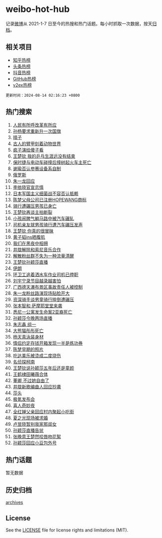 # weibo-hot-hub

记录[微博](https://www.weibo.com)从 2021-1-7 日至今的热搜和热门话题。每小时抓取一次数据，按天[归档](archives)。

## 相关项目

- [知乎热榜](https://github.com/lonnyzhang423/zhihu-hot-hub)
- [头条热榜](https://github.com/lonnyzhang423/toutiao-hot-hub)
- [抖音热榜](https://github.com/lonnyzhang423/douyin-hot-hub)
- [GitHub热榜](https://github.com/lonnyzhang423/github-hot-hub)
- [v2ex热榜](https://github.com/lonnyzhang423/v2ex-hot-hub)


`更新时间：2024-08-14 02:16:23 +0800`

## 热门搜索

1. [人民有所呼改革有所应](https://m.weibo.cn/search?containerid=100103type%3D1%26t%3D10%26q%3D%23%E4%BA%BA%E6%B0%91%E6%9C%89%E6%89%80%E5%91%BC%E6%94%B9%E9%9D%A9%E6%9C%89%E6%89%80%E5%BA%94%23&stream_entry_id=51&isnewpage=1&extparam=seat%3D1%26stream_entry_id%3D51%26c_type%3D51%26dgr%3D0%26cate%3D10103%26q%3D%2523%25E4%25BA%25BA%25E6%25B0%2591%25E6%259C%2589%25E6%2589%2580%25E5%2591%25BC%25E6%2594%25B9%25E9%259D%25A9%25E6%259C%2589%25E6%2589%2580%25E5%25BA%2594%2523%26pos%3D0%26filter_type%3Drealtimehot%26display_time%3D1723572982%26pre_seqid%3D1723572982725022813121)
1. [孙杨要求重新升一次国旗](https://m.weibo.cn/search?containerid=100103type%3D1%26t%3D10%26q%3D%E5%AD%99%E6%9D%A8%E8%A6%81%E6%B1%82%E9%87%8D%E6%96%B0%E5%8D%87%E4%B8%80%E6%AC%A1%E5%9B%BD%E6%97%97&stream_entry_id=31&isnewpage=1&extparam=seat%3D1%26stream_entry_id%3D31%26q%3D%25E5%25AD%2599%25E6%259D%25A8%25E8%25A6%2581%25E6%25B1%2582%25E9%2587%258D%25E6%2596%25B0%25E5%258D%2587%25E4%25B8%2580%25E6%25AC%25A1%25E5%259B%25BD%25E6%2597%2597%26dgr%3D0%26band_rank%3D1%26filter_type%3Drealtimehot%26c_type%3D31%26pos%3D0%26lcate%3D5001%26cate%3D5001%26realpos%3D1%26flag%3D2%26display_time%3D1723572982%26pre_seqid%3D1723572982725022813121)
1. [晴子](https://m.weibo.cn/search?containerid=100103type%3D1%26t%3D10%26q%3D%E6%99%B4%E5%AD%90&stream_entry_id=31&isnewpage=1&extparam=seat%3D1%26stream_entry_id%3D31%26q%3D%25E6%2599%25B4%25E5%25AD%2590%26dgr%3D0%26band_rank%3D2%26filter_type%3Drealtimehot%26c_type%3D31%26pos%3D1%26lcate%3D5001%26cate%3D5001%26realpos%3D2%26flag%3D2%26display_time%3D1723572982%26pre_seqid%3D1723572982725022813121)
1. [古人的臂甲刻着动物世界](https://m.weibo.cn/search?containerid=100103type%3D1%26t%3D10%26q%3D%23%E5%8F%A4%E4%BA%BA%E7%9A%84%E8%87%82%E7%94%B2%E5%88%BB%E7%9D%80%E5%8A%A8%E7%89%A9%E4%B8%96%E7%95%8C%23&stream_entry_id=31&isnewpage=1&extparam=seat%3D1%26stream_entry_id%3D31%26q%3D%2523%25E5%258F%25A4%25E4%25BA%25BA%25E7%259A%2584%25E8%2587%2582%25E7%2594%25B2%25E5%2588%25BB%25E7%259D%2580%25E5%258A%25A8%25E7%2589%25A9%25E4%25B8%2596%25E7%2595%258C%2523%26dgr%3D0%26band_rank%3D3%26filter_type%3Drealtimehot%26c_type%3D31%26pos%3D2%26lcate%3D5001%26cate%3D5001%26realpos%3D3%26flag%3D0%26display_time%3D1723572982%26pre_seqid%3D1723572982725022813121)
1. [疯子演给傻子看](https://m.weibo.cn/search?containerid=100103type%3D1%26t%3D10%26q%3D%E7%96%AF%E5%AD%90%E6%BC%94%E7%BB%99%E5%82%BB%E5%AD%90%E7%9C%8B&stream_entry_id=31&isnewpage=1&extparam=seat%3D1%26stream_entry_id%3D31%26q%3D%25E7%2596%25AF%25E5%25AD%2590%25E6%25BC%2594%25E7%25BB%2599%25E5%2582%25BB%25E5%25AD%2590%25E7%259C%258B%26dgr%3D0%26band_rank%3D4%26filter_type%3Drealtimehot%26c_type%3D31%26pos%3D3%26lcate%3D5001%26cate%3D5001%26realpos%3D4%26flag%3D2%26display_time%3D1723572982%26pre_seqid%3D1723572982725022813121)
1. [王楚钦 我的乒乓生涯远没有结束](https://m.weibo.cn/search?containerid=100103type%3D1%26t%3D10%26q%3D%E7%8E%8B%E6%A5%9A%E9%92%A6+%E6%88%91%E7%9A%84%E4%B9%92%E4%B9%93%E7%94%9F%E6%B6%AF%E8%BF%9C%E6%B2%A1%E6%9C%89%E7%BB%93%E6%9D%9F&stream_entry_id=31&isnewpage=1&extparam=seat%3D1%26stream_entry_id%3D31%26q%3D%25E7%258E%258B%25E6%25A5%259A%25E9%2592%25A6%2520%25E6%2588%2591%25E7%259A%2584%25E4%25B9%2592%25E4%25B9%2593%25E7%2594%259F%25E6%25B6%25AF%25E8%25BF%259C%25E6%25B2%25A1%25E6%259C%2589%25E7%25BB%2593%25E6%259D%259F%26dgr%3D0%26band_rank%3D5%26filter_type%3Drealtimehot%26c_type%3D31%26pos%3D4%26lcate%3D5001%26cate%3D5001%26realpos%3D5%26flag%3D0%26display_time%3D1723572982%26pre_seqid%3D1723572982725022813121)
1. [保时捷与电动车碰撞后撞树起火车主死亡](https://m.weibo.cn/search?containerid=100103type%3D1%26t%3D10%26q%3D%23%E4%BF%9D%E6%97%B6%E6%8D%B7%E4%B8%8E%E7%94%B5%E5%8A%A8%E8%BD%A6%E7%A2%B0%E6%92%9E%E5%90%8E%E6%92%9E%E6%A0%91%E8%B5%B7%E7%81%AB%E8%BD%A6%E4%B8%BB%E6%AD%BB%E4%BA%A1%23&stream_entry_id=31&isnewpage=1&extparam=seat%3D1%26stream_entry_id%3D31%26q%3D%2523%25E4%25BF%259D%25E6%2597%25B6%25E6%258D%25B7%25E4%25B8%258E%25E7%2594%25B5%25E5%258A%25A8%25E8%25BD%25A6%25E7%25A2%25B0%25E6%2592%259E%25E5%2590%258E%25E6%2592%259E%25E6%25A0%2591%25E8%25B5%25B7%25E7%2581%25AB%25E8%25BD%25A6%25E4%25B8%25BB%25E6%25AD%25BB%25E4%25BA%25A1%2523%26dgr%3D0%26band_rank%3D6%26filter_type%3Drealtimehot%26c_type%3D31%26pos%3D5%26lcate%3D5001%26cate%3D5001%26realpos%3D6%26flag%3D0%26display_time%3D1723572982%26pre_seqid%3D1723572982725022813121)
1. [谢瑜否认参赛设备系自制](https://m.weibo.cn/search?containerid=100103type%3D1%26t%3D10%26q%3D%23%E8%B0%A2%E7%91%9C%E5%90%A6%E8%AE%A4%E5%8F%82%E8%B5%9B%E8%AE%BE%E5%A4%87%E7%B3%BB%E8%87%AA%E5%88%B6%23&stream_entry_id=31&isnewpage=1&extparam=seat%3D1%26stream_entry_id%3D31%26q%3D%2523%25E8%25B0%25A2%25E7%2591%259C%25E5%2590%25A6%25E8%25AE%25A4%25E5%258F%2582%25E8%25B5%259B%25E8%25AE%25BE%25E5%25A4%2587%25E7%25B3%25BB%25E8%2587%25AA%25E5%2588%25B6%2523%26dgr%3D0%26adid%3D250248%26pos%3D6%26filter_type%3Drealtimehot%26is_ad_pos%3D1%26lcate%3D5001%26c_type%3D31%26band_rank%3D7%26cate%3D5001%26display_time%3D1723572982%26pre_seqid%3D1723572982725022813121)
1. [俄罗斯](https://m.weibo.cn/search?containerid=100103type%3D1%26t%3D10%26q%3D%E4%BF%84%E7%BD%97%E6%96%AF&stream_entry_id=31&isnewpage=1&extparam=seat%3D1%26stream_entry_id%3D31%26q%3D%25E4%25BF%2584%25E7%25BD%2597%25E6%2596%25AF%26dgr%3D0%26band_rank%3D7%26filter_type%3Drealtimehot%26c_type%3D31%26pos%3D7%26lcate%3D5001%26cate%3D5001%26realpos%3D7%26flag%3D2%26display_time%3D1723572982%26pre_seqid%3D1723572982725022813121)
1. [朱一龙回应](https://m.weibo.cn/search?containerid=100103type%3D1%26t%3D10%26q%3D%23%E6%9C%B1%E4%B8%80%E9%BE%99%E5%9B%9E%E5%BA%94%23&stream_entry_id=31&isnewpage=1&extparam=seat%3D1%26stream_entry_id%3D31%26q%3D%2523%25E6%259C%25B1%25E4%25B8%2580%25E9%25BE%2599%25E5%259B%259E%25E5%25BA%2594%2523%26dgr%3D0%26band_rank%3D8%26filter_type%3Drealtimehot%26c_type%3D31%26pos%3D8%26lcate%3D5001%26cate%3D5001%26realpos%3D8%26flag%3D0%26display_time%3D1723572982%26pre_seqid%3D1723572982725022813121)
1. [李依晓官宣恋情](https://m.weibo.cn/search?containerid=100103type%3D1%26t%3D10%26q%3D%23%E6%9D%8E%E4%BE%9D%E6%99%93%E5%AE%98%E5%AE%A3%E6%81%8B%E6%83%85%23&stream_entry_id=31&isnewpage=1&extparam=seat%3D1%26stream_entry_id%3D31%26q%3D%2523%25E6%259D%258E%25E4%25BE%259D%25E6%2599%2593%25E5%25AE%2598%25E5%25AE%25A3%25E6%2581%258B%25E6%2583%2585%2523%26dgr%3D0%26band_rank%3D9%26filter_type%3Drealtimehot%26c_type%3D31%26pos%3D9%26lcate%3D5001%26cate%3D5001%26realpos%3D9%26flag%3D2%26display_time%3D1723572982%26pre_seqid%3D1723572982725022813121)
1. [日本军国主义细菌战不容否认抵赖](https://m.weibo.cn/search?containerid=100103type%3D1%26t%3D10%26q%3D%23%E6%97%A5%E6%9C%AC%E5%86%9B%E5%9B%BD%E4%B8%BB%E4%B9%89%E7%BB%86%E8%8F%8C%E6%88%98%E4%B8%8D%E5%AE%B9%E5%90%A6%E8%AE%A4%E6%8A%B5%E8%B5%96%23&stream_entry_id=31&isnewpage=1&extparam=seat%3D1%26stream_entry_id%3D31%26q%3D%2523%25E6%2597%25A5%25E6%259C%25AC%25E5%2586%259B%25E5%259B%25BD%25E4%25B8%25BB%25E4%25B9%2589%25E7%25BB%2586%25E8%258F%258C%25E6%2588%2598%25E4%25B8%258D%25E5%25AE%25B9%25E5%2590%25A6%25E8%25AE%25A4%25E6%258A%25B5%25E8%25B5%2596%2523%26dgr%3D0%26band_rank%3D10%26filter_type%3Drealtimehot%26c_type%3D31%26pos%3D10%26lcate%3D5001%26cate%3D5001%26realpos%3D10%26flag%3D1%26display_time%3D1723572982%26pre_seqid%3D1723572982725022813121)
1. [陈梦父母公司已注册HOPEWANG商标](https://m.weibo.cn/search?containerid=100103type%3D1%26t%3D10%26q%3D%23%E9%99%88%E6%A2%A6%E7%88%B6%E6%AF%8D%E5%85%AC%E5%8F%B8%E5%B7%B2%E6%B3%A8%E5%86%8CHOPEWANG%E5%95%86%E6%A0%87%23&stream_entry_id=31&isnewpage=1&extparam=seat%3D1%26stream_entry_id%3D31%26q%3D%2523%25E9%2599%2588%25E6%25A2%25A6%25E7%2588%25B6%25E6%25AF%258D%25E5%2585%25AC%25E5%258F%25B8%25E5%25B7%25B2%25E6%25B3%25A8%25E5%2586%258CHOPEWANG%25E5%2595%2586%25E6%25A0%2587%2523%26dgr%3D0%26band_rank%3D11%26filter_type%3Drealtimehot%26c_type%3D31%26pos%3D11%26lcate%3D5001%26cate%3D5001%26realpos%3D11%26flag%3D2%26display_time%3D1723572982%26pre_seqid%3D1723572982725022813121)
1. [骑行遭碾压男孩已身亡](https://m.weibo.cn/search?containerid=100103type%3D1%26t%3D10%26q%3D%23%E9%AA%91%E8%A1%8C%E9%81%AD%E7%A2%BE%E5%8E%8B%E7%94%B7%E5%AD%A9%E5%B7%B2%E8%BA%AB%E4%BA%A1%23&stream_entry_id=31&isnewpage=1&extparam=seat%3D1%26stream_entry_id%3D31%26q%3D%2523%25E9%25AA%2591%25E8%25A1%258C%25E9%2581%25AD%25E7%25A2%25BE%25E5%258E%258B%25E7%2594%25B7%25E5%25AD%25A9%25E5%25B7%25B2%25E8%25BA%25AB%25E4%25BA%25A1%2523%26dgr%3D0%26band_rank%3D12%26filter_type%3Drealtimehot%26c_type%3D31%26pos%3D12%26lcate%3D5001%26cate%3D5001%26realpos%3D12%26flag%3D2%26display_time%3D1723572982%26pre_seqid%3D1723572982725022813121)
1. [王楚钦再谈主拍断裂](https://m.weibo.cn/search?containerid=100103type%3D1%26t%3D10%26q%3D%23%E7%8E%8B%E6%A5%9A%E9%92%A6%E5%86%8D%E8%B0%88%E4%B8%BB%E6%8B%8D%E6%96%AD%E8%A3%82%23&stream_entry_id=31&isnewpage=1&extparam=seat%3D1%26stream_entry_id%3D31%26q%3D%2523%25E7%258E%258B%25E6%25A5%259A%25E9%2592%25A6%25E5%2586%258D%25E8%25B0%2588%25E4%25B8%25BB%25E6%258B%258D%25E6%2596%25AD%25E8%25A3%2582%2523%26dgr%3D0%26band_rank%3D13%26filter_type%3Drealtimehot%26c_type%3D31%26pos%3D13%26lcate%3D5001%26cate%3D5001%26realpos%3D13%26flag%3D0%26display_time%3D1723572982%26pre_seqid%3D1723572982725022813121)
1. [小孩闹脾气躺马路中被汽车碾轧](https://m.weibo.cn/search?containerid=100103type%3D1%26t%3D10%26q%3D%23%E5%B0%8F%E5%AD%A9%E9%97%B9%E8%84%BE%E6%B0%94%E8%BA%BA%E9%A9%AC%E8%B7%AF%E4%B8%AD%E8%A2%AB%E6%B1%BD%E8%BD%A6%E7%A2%BE%E8%BD%A7%23&stream_entry_id=31&isnewpage=1&extparam=seat%3D1%26stream_entry_id%3D31%26q%3D%2523%25E5%25B0%258F%25E5%25AD%25A9%25E9%2597%25B9%25E8%2584%25BE%25E6%25B0%2594%25E8%25BA%25BA%25E9%25A9%25AC%25E8%25B7%25AF%25E4%25B8%25AD%25E8%25A2%25AB%25E6%25B1%25BD%25E8%25BD%25A6%25E7%25A2%25BE%25E8%25BD%25A7%2523%26dgr%3D0%26band_rank%3D14%26filter_type%3Drealtimehot%26c_type%3D31%26pos%3D14%26lcate%3D5001%26cate%3D5001%26realpos%3D14%26flag%3D2%26display_time%3D1723572982%26pre_seqid%3D1723572982725022813121)
1. [司机亲友就男孩骑行遭汽车碾压发声](https://m.weibo.cn/search?containerid=100103type%3D1%26t%3D10%26q%3D%23%E5%8F%B8%E6%9C%BA%E4%BA%B2%E5%8F%8B%E5%B0%B1%E7%94%B7%E5%AD%A9%E9%AA%91%E8%A1%8C%E9%81%AD%E6%B1%BD%E8%BD%A6%E7%A2%BE%E5%8E%8B%E5%8F%91%E5%A3%B0%23&stream_entry_id=31&isnewpage=1&extparam=seat%3D1%26stream_entry_id%3D31%26q%3D%2523%25E5%258F%25B8%25E6%259C%25BA%25E4%25BA%25B2%25E5%258F%258B%25E5%25B0%25B1%25E7%2594%25B7%25E5%25AD%25A9%25E9%25AA%2591%25E8%25A1%258C%25E9%2581%25AD%25E6%25B1%25BD%25E8%25BD%25A6%25E7%25A2%25BE%25E5%258E%258B%25E5%258F%2591%25E5%25A3%25B0%2523%26dgr%3D0%26band_rank%3D15%26filter_type%3Drealtimehot%26c_type%3D31%26pos%3D15%26lcate%3D5001%26cate%3D5001%26realpos%3D15%26flag%3D0%26display_time%3D1723572982%26pre_seqid%3D1723572982725022813121)
1. [王楚钦 你真的很冒昧](https://m.weibo.cn/search?containerid=100103type%3D1%26t%3D10%26q%3D%E7%8E%8B%E6%A5%9A%E9%92%A6+%E4%BD%A0%E7%9C%9F%E7%9A%84%E5%BE%88%E5%86%92%E6%98%A7&stream_entry_id=31&isnewpage=1&extparam=seat%3D1%26stream_entry_id%3D31%26q%3D%25E7%258E%258B%25E6%25A5%259A%25E9%2592%25A6%2520%25E4%25BD%25A0%25E7%259C%259F%25E7%259A%2584%25E5%25BE%2588%25E5%2586%2592%25E6%2598%25A7%26dgr%3D0%26band_rank%3D16%26filter_type%3Drealtimehot%26c_type%3D31%26pos%3D16%26lcate%3D5001%26cate%3D5001%26realpos%3D16%26flag%3D2%26display_time%3D1723572982%26pre_seqid%3D1723572982725022813121)
1. [黄子韬ins晒腹肌](https://m.weibo.cn/search?containerid=100103type%3D1%26t%3D10%26q%3D%23%E9%BB%84%E5%AD%90%E9%9F%ACins%E6%99%92%E8%85%B9%E8%82%8C%23&stream_entry_id=31&isnewpage=1&extparam=seat%3D1%26stream_entry_id%3D31%26q%3D%2523%25E9%25BB%2584%25E5%25AD%2590%25E9%259F%25ACins%25E6%2599%2592%25E8%2585%25B9%25E8%2582%258C%2523%26dgr%3D0%26band_rank%3D17%26filter_type%3Drealtimehot%26c_type%3D31%26pos%3D17%26lcate%3D5001%26cate%3D5001%26realpos%3D17%26flag%3D0%26display_time%3D1723572982%26pre_seqid%3D1723572982725022813121)
1. [我们在黑夜中相拥](https://m.weibo.cn/search?containerid=100103type%3D1%26t%3D10%26q%3D%23%E6%88%91%E4%BB%AC%E5%9C%A8%E9%BB%91%E5%A4%9C%E4%B8%AD%E7%9B%B8%E6%8B%A5%23&stream_entry_id=31&isnewpage=1&extparam=seat%3D1%26stream_entry_id%3D31%26q%3D%2523%25E6%2588%2591%25E4%25BB%25AC%25E5%259C%25A8%25E9%25BB%2591%25E5%25A4%259C%25E4%25B8%25AD%25E7%259B%25B8%25E6%258B%25A5%2523%26dgr%3D0%26band_rank%3D18%26filter_type%3Drealtimehot%26c_type%3D31%26pos%3D18%26lcate%3D5001%26cate%3D5001%26realpos%3D18%26flag%3D1%26display_time%3D1723572982%26pre_seqid%3D1723572982725022813121)
1. [井胧解除和索尼音乐合作](https://m.weibo.cn/search?containerid=100103type%3D1%26t%3D10%26q%3D%23%E4%BA%95%E8%83%A7%E8%A7%A3%E9%99%A4%E5%92%8C%E7%B4%A2%E5%B0%BC%E9%9F%B3%E4%B9%90%E5%90%88%E4%BD%9C%23&stream_entry_id=31&isnewpage=1&extparam=seat%3D1%26stream_entry_id%3D31%26q%3D%2523%25E4%25BA%2595%25E8%2583%25A7%25E8%25A7%25A3%25E9%2599%25A4%25E5%2592%258C%25E7%25B4%25A2%25E5%25B0%25BC%25E9%259F%25B3%25E4%25B9%2590%25E5%2590%2588%25E4%25BD%259C%2523%26dgr%3D0%26band_rank%3D19%26filter_type%3Drealtimehot%26c_type%3D31%26pos%3D19%26lcate%3D5001%26cate%3D5001%26realpos%3D19%26flag%3D1%26display_time%3D1723572982%26pre_seqid%3D1723572982725022813121)
1. [解散粉丝群不失为一种流量清醒](https://m.weibo.cn/search?containerid=100103type%3D1%26t%3D10%26q%3D%23%E8%A7%A3%E6%95%A3%E7%B2%89%E4%B8%9D%E7%BE%A4%E4%B8%8D%E5%A4%B1%E4%B8%BA%E4%B8%80%E7%A7%8D%E6%B5%81%E9%87%8F%E6%B8%85%E9%86%92%23&stream_entry_id=31&isnewpage=1&extparam=seat%3D1%26stream_entry_id%3D31%26q%3D%2523%25E8%25A7%25A3%25E6%2595%25A3%25E7%25B2%2589%25E4%25B8%259D%25E7%25BE%25A4%25E4%25B8%258D%25E5%25A4%25B1%25E4%25B8%25BA%25E4%25B8%2580%25E7%25A7%258D%25E6%25B5%2581%25E9%2587%258F%25E6%25B8%2585%25E9%2586%2592%2523%26dgr%3D0%26band_rank%3D20%26filter_type%3Drealtimehot%26c_type%3D31%26pos%3D20%26lcate%3D5001%26cate%3D5001%26realpos%3D20%26flag%3D1%26display_time%3D1723572982%26pre_seqid%3D1723572982725022813121)
1. [王楚钦孙颖莎直播](https://m.weibo.cn/search?containerid=100103type%3D1%26t%3D10%26q%3D%23%E7%8E%8B%E6%A5%9A%E9%92%A6%E5%AD%99%E9%A2%96%E8%8E%8E%E7%9B%B4%E6%92%AD%23&stream_entry_id=31&isnewpage=1&extparam=seat%3D1%26stream_entry_id%3D31%26q%3D%2523%25E7%258E%258B%25E6%25A5%259A%25E9%2592%25A6%25E5%25AD%2599%25E9%25A2%2596%25E8%258E%258E%25E7%259B%25B4%25E6%2592%25AD%2523%26dgr%3D0%26band_rank%3D21%26filter_type%3Drealtimehot%26c_type%3D31%26pos%3D21%26lcate%3D5001%26cate%3D5001%26realpos%3D21%26flag%3D0%26display_time%3D1723572982%26pre_seqid%3D1723572982725022813121)
1. [伊朗](https://m.weibo.cn/search?containerid=100103type%3D1%26t%3D10%26q%3D%E4%BC%8A%E6%9C%97&stream_entry_id=31&isnewpage=1&extparam=seat%3D1%26stream_entry_id%3D31%26q%3D%25E4%25BC%258A%25E6%259C%2597%26dgr%3D0%26band_rank%3D22%26filter_type%3Drealtimehot%26c_type%3D31%26pos%3D22%26lcate%3D5001%26cate%3D5001%26realpos%3D22%26flag%3D0%26display_time%3D1723572982%26pre_seqid%3D1723572982725022813121)
1. [环卫工追着洒水车作业司机已停职](https://m.weibo.cn/search?containerid=100103type%3D1%26t%3D10%26q%3D%23%E7%8E%AF%E5%8D%AB%E5%B7%A5%E8%BF%BD%E7%9D%80%E6%B4%92%E6%B0%B4%E8%BD%A6%E4%BD%9C%E4%B8%9A%E5%8F%B8%E6%9C%BA%E5%B7%B2%E5%81%9C%E8%81%8C%23&stream_entry_id=31&isnewpage=1&extparam=seat%3D1%26stream_entry_id%3D31%26q%3D%2523%25E7%258E%25AF%25E5%258D%25AB%25E5%25B7%25A5%25E8%25BF%25BD%25E7%259D%2580%25E6%25B4%2592%25E6%25B0%25B4%25E8%25BD%25A6%25E4%25BD%259C%25E4%25B8%259A%25E5%258F%25B8%25E6%259C%25BA%25E5%25B7%25B2%25E5%2581%259C%25E8%2581%258C%2523%26dgr%3D0%26band_rank%3D23%26filter_type%3Drealtimehot%26c_type%3D31%26pos%3D23%26lcate%3D5001%26cate%3D5001%26realpos%3D23%26flag%3D0%26display_time%3D1723572982%26pre_seqid%3D1723572982725022813121)
1. [刘宇宁录节目越录越害怕](https://m.weibo.cn/search?containerid=100103type%3D1%26t%3D10%26q%3D%E5%88%98%E5%AE%87%E5%AE%81%E5%BD%95%E8%8A%82%E7%9B%AE%E8%B6%8A%E5%BD%95%E8%B6%8A%E5%AE%B3%E6%80%95&stream_entry_id=31&isnewpage=1&extparam=seat%3D1%26stream_entry_id%3D31%26q%3D%25E5%2588%2598%25E5%25AE%2587%25E5%25AE%2581%25E5%25BD%2595%25E8%258A%2582%25E7%259B%25AE%25E8%25B6%258A%25E5%25BD%2595%25E8%25B6%258A%25E5%25AE%25B3%25E6%2580%2595%26dgr%3D0%26band_rank%3D24%26filter_type%3Drealtimehot%26c_type%3D31%26pos%3D24%26lcate%3D5001%26cate%3D5001%26realpos%3D24%26flag%3D1%26display_time%3D1723572982%26pre_seqid%3D1723572982725022813121)
1. [广西德天瀑布景区事故责任人被控制](https://m.weibo.cn/search?containerid=100103type%3D1%26t%3D10%26q%3D%23%E5%B9%BF%E8%A5%BF%E5%BE%B7%E5%A4%A9%E7%80%91%E5%B8%83%E6%99%AF%E5%8C%BA%E4%BA%8B%E6%95%85%E8%B4%A3%E4%BB%BB%E4%BA%BA%E8%A2%AB%E6%8E%A7%E5%88%B6%23&stream_entry_id=31&isnewpage=1&extparam=seat%3D1%26stream_entry_id%3D31%26q%3D%2523%25E5%25B9%25BF%25E8%25A5%25BF%25E5%25BE%25B7%25E5%25A4%25A9%25E7%2580%2591%25E5%25B8%2583%25E6%2599%25AF%25E5%258C%25BA%25E4%25BA%258B%25E6%2595%2585%25E8%25B4%25A3%25E4%25BB%25BB%25E4%25BA%25BA%25E8%25A2%25AB%25E6%258E%25A7%25E5%2588%25B6%2523%26dgr%3D0%26band_rank%3D25%26filter_type%3Drealtimehot%26c_type%3D31%26pos%3D25%26lcate%3D5001%26cate%3D5001%26realpos%3D25%26flag%3D0%26display_time%3D1723572982%26pre_seqid%3D1723572982725022813121)
1. [朱一龙粉丝路演现场贴脸开大](https://m.weibo.cn/search?containerid=100103type%3D1%26t%3D10%26q%3D%23%E6%9C%B1%E4%B8%80%E9%BE%99%E7%B2%89%E4%B8%9D%E8%B7%AF%E6%BC%94%E7%8E%B0%E5%9C%BA%E8%B4%B4%E8%84%B8%E5%BC%80%E5%A4%A7%23&stream_entry_id=31&isnewpage=1&extparam=seat%3D1%26stream_entry_id%3D31%26q%3D%2523%25E6%259C%25B1%25E4%25B8%2580%25E9%25BE%2599%25E7%25B2%2589%25E4%25B8%259D%25E8%25B7%25AF%25E6%25BC%2594%25E7%258E%25B0%25E5%259C%25BA%25E8%25B4%25B4%25E8%2584%25B8%25E5%25BC%2580%25E5%25A4%25A7%2523%26dgr%3D0%26band_rank%3D26%26filter_type%3Drealtimehot%26c_type%3D31%26pos%3D26%26lcate%3D5001%26cate%3D5001%26realpos%3D26%26flag%3D0%26display_time%3D1723572982%26pre_seqid%3D1723572982725022813121)
1. [资深骑手谈男童骑行摔倒遭碾压](https://m.weibo.cn/search?containerid=100103type%3D1%26t%3D10%26q%3D%23%E8%B5%84%E6%B7%B1%E9%AA%91%E6%89%8B%E8%B0%88%E7%94%B7%E7%AB%A5%E9%AA%91%E8%A1%8C%E6%91%94%E5%80%92%E9%81%AD%E7%A2%BE%E5%8E%8B%23&stream_entry_id=31&isnewpage=1&extparam=seat%3D1%26stream_entry_id%3D31%26q%3D%2523%25E8%25B5%2584%25E6%25B7%25B1%25E9%25AA%2591%25E6%2589%258B%25E8%25B0%2588%25E7%2594%25B7%25E7%25AB%25A5%25E9%25AA%2591%25E8%25A1%258C%25E6%2591%2594%25E5%2580%2592%25E9%2581%25AD%25E7%25A2%25BE%25E5%258E%258B%2523%26dgr%3D0%26band_rank%3D27%26filter_type%3Drealtimehot%26c_type%3D31%26pos%3D27%26lcate%3D5001%26cate%3D5001%26realpos%3D27%26flag%3D0%26display_time%3D1723572982%26pre_seqid%3D1723572982725022813121)
1. [张本智和 萨摩耶堂堂来袭](https://m.weibo.cn/search?containerid=100103type%3D1%26t%3D10%26q%3D%E5%BC%A0%E6%9C%AC%E6%99%BA%E5%92%8C+%E8%90%A8%E6%91%A9%E8%80%B6%E5%A0%82%E5%A0%82%E6%9D%A5%E8%A2%AD&stream_entry_id=31&isnewpage=1&extparam=seat%3D1%26stream_entry_id%3D31%26q%3D%25E5%25BC%25A0%25E6%259C%25AC%25E6%2599%25BA%25E5%2592%258C%2520%25E8%2590%25A8%25E6%2591%25A9%25E8%2580%25B6%25E5%25A0%2582%25E5%25A0%2582%25E6%259D%25A5%25E8%25A2%25AD%26dgr%3D0%26band_rank%3D28%26filter_type%3Drealtimehot%26c_type%3D31%26pos%3D28%26lcate%3D5001%26cate%3D5001%26realpos%3D28%26flag%3D0%26display_time%3D1723572982%26pre_seqid%3D1723572982725022813121)
1. [悉尼一公寓发生命案2亚裔死亡](https://m.weibo.cn/search?containerid=100103type%3D1%26t%3D10%26q%3D%23%E6%82%89%E5%B0%BC%E4%B8%80%E5%85%AC%E5%AF%93%E5%8F%91%E7%94%9F%E5%91%BD%E6%A1%882%E4%BA%9A%E8%A3%94%E6%AD%BB%E4%BA%A1%23&stream_entry_id=31&isnewpage=1&extparam=seat%3D1%26stream_entry_id%3D31%26q%3D%2523%25E6%2582%2589%25E5%25B0%25BC%25E4%25B8%2580%25E5%2585%25AC%25E5%25AF%2593%25E5%258F%2591%25E7%2594%259F%25E5%2591%25BD%25E6%25A1%25882%25E4%25BA%259A%25E8%25A3%2594%25E6%25AD%25BB%25E4%25BA%25A1%2523%26dgr%3D0%26band_rank%3D29%26filter_type%3Drealtimehot%26c_type%3D31%26pos%3D29%26lcate%3D5001%26cate%3D5001%26realpos%3D29%26flag%3D0%26display_time%3D1723572982%26pre_seqid%3D1723572982725022813121)
1. [孙颖莎今晚两场直播](https://m.weibo.cn/search?containerid=100103type%3D1%26t%3D10%26q%3D%E5%AD%99%E9%A2%96%E8%8E%8E%E4%BB%8A%E6%99%9A%E4%B8%A4%E5%9C%BA%E7%9B%B4%E6%92%AD&stream_entry_id=31&isnewpage=1&extparam=seat%3D1%26stream_entry_id%3D31%26q%3D%25E5%25AD%2599%25E9%25A2%2596%25E8%258E%258E%25E4%25BB%258A%25E6%2599%259A%25E4%25B8%25A4%25E5%259C%25BA%25E7%259B%25B4%25E6%2592%25AD%26dgr%3D0%26band_rank%3D30%26filter_type%3Drealtimehot%26c_type%3D31%26pos%3D30%26lcate%3D5001%26cate%3D5001%26realpos%3D30%26flag%3D0%26display_time%3D1723572982%26pre_seqid%3D1723572982725022813121)
1. [朱志鑫 组一](https://m.weibo.cn/search?containerid=100103type%3D1%26t%3D10%26q%3D%E6%9C%B1%E5%BF%97%E9%91%AB+%E7%BB%84%E4%B8%80&stream_entry_id=31&isnewpage=1&extparam=seat%3D1%26stream_entry_id%3D31%26q%3D%25E6%259C%25B1%25E5%25BF%2597%25E9%2591%25AB%2520%25E7%25BB%2584%25E4%25B8%2580%26dgr%3D0%26band_rank%3D31%26filter_type%3Drealtimehot%26c_type%3D31%26pos%3D31%26lcate%3D5001%26cate%3D5001%26realpos%3D31%26flag%3D0%26display_time%3D1723572982%26pre_seqid%3D1723572982725022813121)
1. [大熊猫彤彤死亡](https://m.weibo.cn/search?containerid=100103type%3D1%26t%3D10%26q%3D%23%E5%A4%A7%E7%86%8A%E7%8C%AB%E5%BD%A4%E5%BD%A4%E6%AD%BB%E4%BA%A1%23&stream_entry_id=31&isnewpage=1&extparam=seat%3D1%26stream_entry_id%3D31%26q%3D%2523%25E5%25A4%25A7%25E7%2586%258A%25E7%258C%25AB%25E5%25BD%25A4%25E5%25BD%25A4%25E6%25AD%25BB%25E4%25BA%25A1%2523%26dgr%3D0%26band_rank%3D32%26filter_type%3Drealtimehot%26c_type%3D31%26pos%3D32%26lcate%3D5001%26cate%3D5001%26realpos%3D32%26flag%3D0%26display_time%3D1723572982%26pre_seqid%3D1723572982725022813121)
1. [杨天真泳装身材](https://m.weibo.cn/search?containerid=100103type%3D1%26t%3D10%26q%3D%23%E6%9D%A8%E5%A4%A9%E7%9C%9F%E6%B3%B3%E8%A3%85%E8%BA%AB%E6%9D%90%23&stream_entry_id=31&isnewpage=1&extparam=seat%3D1%26stream_entry_id%3D31%26q%3D%2523%25E6%259D%25A8%25E5%25A4%25A9%25E7%259C%259F%25E6%25B3%25B3%25E8%25A3%2585%25E8%25BA%25AB%25E6%259D%2590%2523%26dgr%3D0%26band_rank%3D33%26filter_type%3Drealtimehot%26c_type%3D31%26pos%3D33%26lcate%3D5001%26cate%3D5001%26realpos%3D33%26flag%3D0%26display_time%3D1723572982%26pre_seqid%3D1723572982725022813121)
1. [情侣约定存钱开箱发现一半是练功券](https://m.weibo.cn/search?containerid=100103type%3D1%26t%3D10%26q%3D%23%E6%83%85%E4%BE%A3%E7%BA%A6%E5%AE%9A%E5%AD%98%E9%92%B1%E5%BC%80%E7%AE%B1%E5%8F%91%E7%8E%B0%E4%B8%80%E5%8D%8A%E6%98%AF%E7%BB%83%E5%8A%9F%E5%88%B8%23&stream_entry_id=31&isnewpage=1&extparam=seat%3D1%26stream_entry_id%3D31%26q%3D%2523%25E6%2583%2585%25E4%25BE%25A3%25E7%25BA%25A6%25E5%25AE%259A%25E5%25AD%2598%25E9%2592%25B1%25E5%25BC%2580%25E7%25AE%25B1%25E5%258F%2591%25E7%258E%25B0%25E4%25B8%2580%25E5%258D%258A%25E6%2598%25AF%25E7%25BB%2583%25E5%258A%259F%25E5%2588%25B8%2523%26dgr%3D0%26band_rank%3D34%26filter_type%3Drealtimehot%26c_type%3D31%26pos%3D34%26lcate%3D5001%26cate%3D5001%26realpos%3D34%26flag%3D0%26display_time%3D1723572982%26pre_seqid%3D1723572982725022813121)
1. [陈梦早期的照片](https://m.weibo.cn/search?containerid=100103type%3D1%26t%3D10%26q%3D%E9%99%88%E6%A2%A6%E6%97%A9%E6%9C%9F%E7%9A%84%E7%85%A7%E7%89%87&stream_entry_id=31&isnewpage=1&extparam=seat%3D1%26stream_entry_id%3D31%26q%3D%25E9%2599%2588%25E6%25A2%25A6%25E6%2597%25A9%25E6%259C%259F%25E7%259A%2584%25E7%2585%25A7%25E7%2589%2587%26dgr%3D0%26band_rank%3D35%26filter_type%3Drealtimehot%26c_type%3D31%26pos%3D35%26lcate%3D5001%26cate%3D5001%26realpos%3D35%26flag%3D0%26display_time%3D1723572982%26pre_seqid%3D1723572982725022813121)
1. [吃达美乐被烫成二度烧伤](https://m.weibo.cn/search?containerid=100103type%3D1%26t%3D10%26q%3D%23%E5%90%83%E8%BE%BE%E7%BE%8E%E4%B9%90%E8%A2%AB%E7%83%AB%E6%88%90%E4%BA%8C%E5%BA%A6%E7%83%A7%E4%BC%A4%23&stream_entry_id=31&isnewpage=1&extparam=seat%3D1%26stream_entry_id%3D31%26q%3D%2523%25E5%2590%2583%25E8%25BE%25BE%25E7%25BE%258E%25E4%25B9%2590%25E8%25A2%25AB%25E7%2583%25AB%25E6%2588%2590%25E4%25BA%258C%25E5%25BA%25A6%25E7%2583%25A7%25E4%25BC%25A4%2523%26dgr%3D0%26band_rank%3D36%26filter_type%3Drealtimehot%26c_type%3D31%26pos%3D36%26lcate%3D5001%26cate%3D5001%26realpos%3D36%26flag%3D0%26display_time%3D1723572982%26pre_seqid%3D1723572982725022813121)
1. [名侦探柯南](https://m.weibo.cn/search?containerid=100103type%3D1%26t%3D10%26q%3D%E5%90%8D%E4%BE%A6%E6%8E%A2%E6%9F%AF%E5%8D%97&stream_entry_id=31&isnewpage=1&extparam=seat%3D1%26stream_entry_id%3D31%26q%3D%25E5%2590%258D%25E4%25BE%25A6%25E6%258E%25A2%25E6%259F%25AF%25E5%258D%2597%26dgr%3D0%26band_rank%3D37%26filter_type%3Drealtimehot%26c_type%3D31%26pos%3D37%26lcate%3D5001%26cate%3D5001%26realpos%3D37%26flag%3D1%26display_time%3D1723572982%26pre_seqid%3D1723572982725022813121)
1. [王楚钦说孙颖莎五年后还是童颜](https://m.weibo.cn/search?containerid=100103type%3D1%26t%3D10%26q%3D%E7%8E%8B%E6%A5%9A%E9%92%A6%E8%AF%B4%E5%AD%99%E9%A2%96%E8%8E%8E%E4%BA%94%E5%B9%B4%E5%90%8E%E8%BF%98%E6%98%AF%E7%AB%A5%E9%A2%9C&stream_entry_id=31&isnewpage=1&extparam=seat%3D1%26stream_entry_id%3D31%26q%3D%25E7%258E%258B%25E6%25A5%259A%25E9%2592%25A6%25E8%25AF%25B4%25E5%25AD%2599%25E9%25A2%2596%25E8%258E%258E%25E4%25BA%2594%25E5%25B9%25B4%25E5%2590%258E%25E8%25BF%2598%25E6%2598%25AF%25E7%25AB%25A5%25E9%25A2%259C%26dgr%3D0%26band_rank%3D38%26filter_type%3Drealtimehot%26c_type%3D31%26pos%3D38%26lcate%3D5001%26cate%3D5001%26realpos%3D38%26flag%3D0%26display_time%3D1723572982%26pre_seqid%3D1723572982725022813121)
1. [王鹤棣田曦薇合体](https://m.weibo.cn/search?containerid=100103type%3D1%26t%3D10%26q%3D%23%E7%8E%8B%E9%B9%A4%E6%A3%A3%E7%94%B0%E6%9B%A6%E8%96%87%E5%90%88%E4%BD%93%23&stream_entry_id=31&isnewpage=1&extparam=seat%3D1%26stream_entry_id%3D31%26q%3D%2523%25E7%258E%258B%25E9%25B9%25A4%25E6%25A3%25A3%25E7%2594%25B0%25E6%259B%25A6%25E8%2596%2587%25E5%2590%2588%25E4%25BD%2593%2523%26dgr%3D0%26band_rank%3D39%26filter_type%3Drealtimehot%26c_type%3D31%26pos%3D39%26lcate%3D5001%26cate%3D5001%26realpos%3D39%26flag%3D1%26display_time%3D1723572982%26pre_seqid%3D1723572982725022813121)
1. [董卿 不过她自由了](https://m.weibo.cn/search?containerid=100103type%3D1%26t%3D10%26q%3D%E8%91%A3%E5%8D%BF+%E4%B8%8D%E8%BF%87%E5%A5%B9%E8%87%AA%E7%94%B1%E4%BA%86&stream_entry_id=31&isnewpage=1&extparam=seat%3D1%26stream_entry_id%3D31%26q%3D%25E8%2591%25A3%25E5%258D%25BF%2520%25E4%25B8%258D%25E8%25BF%2587%25E5%25A5%25B9%25E8%2587%25AA%25E7%2594%25B1%25E4%25BA%2586%26dgr%3D0%26band_rank%3D40%26filter_type%3Drealtimehot%26c_type%3D31%26pos%3D40%26lcate%3D5001%26cate%3D5001%26realpos%3D40%26flag%3D0%26display_time%3D1723572982%26pre_seqid%3D1723572982725022813121)
1. [井胧新歌编曲人回应抄袭](https://m.weibo.cn/search?containerid=100103type%3D1%26t%3D10%26q%3D%23%E4%BA%95%E8%83%A7%E6%96%B0%E6%AD%8C%E7%BC%96%E6%9B%B2%E4%BA%BA%E5%9B%9E%E5%BA%94%E6%8A%84%E8%A2%AD%23&stream_entry_id=31&isnewpage=1&extparam=seat%3D1%26stream_entry_id%3D31%26q%3D%2523%25E4%25BA%2595%25E8%2583%25A7%25E6%2596%25B0%25E6%25AD%258C%25E7%25BC%2596%25E6%259B%25B2%25E4%25BA%25BA%25E5%259B%259E%25E5%25BA%2594%25E6%258A%2584%25E8%25A2%25AD%2523%26dgr%3D0%26band_rank%3D41%26filter_type%3Drealtimehot%26c_type%3D31%26pos%3D41%26lcate%3D5001%26cate%3D5001%26realpos%3D41%26flag%3D0%26display_time%3D1723572982%26pre_seqid%3D1723572982725022813121)
1. [莎头](https://m.weibo.cn/search?containerid=100103type%3D1%26t%3D10%26q%3D%E8%8E%8E%E5%A4%B4&stream_entry_id=31&isnewpage=1&extparam=seat%3D1%26stream_entry_id%3D31%26q%3D%25E8%258E%258E%25E5%25A4%25B4%26dgr%3D0%26band_rank%3D42%26filter_type%3Drealtimehot%26c_type%3D31%26pos%3D42%26lcate%3D5001%26cate%3D5001%26realpos%3D42%26flag%3D0%26display_time%3D1723572982%26pre_seqid%3D1723572982725022813121)
1. [极氪发布会](https://m.weibo.cn/search?containerid=100103type%3D1%26t%3D10%26q%3D%E6%9E%81%E6%B0%AA%E5%8F%91%E5%B8%83%E4%BC%9A&stream_entry_id=31&isnewpage=1&extparam=seat%3D1%26stream_entry_id%3D31%26q%3D%25E6%259E%2581%25E6%25B0%25AA%25E5%258F%2591%25E5%25B8%2583%25E4%25BC%259A%26dgr%3D0%26band_rank%3D43%26filter_type%3Drealtimehot%26c_type%3D31%26pos%3D43%26lcate%3D5001%26cate%3D5001%26realpos%3D43%26flag%3D0%26display_time%3D1723572982%26pre_seqid%3D1723572982725022813121)
1. [喜人奇妙夜](https://m.weibo.cn/search?containerid=100103type%3D1%26t%3D10%26q%3D%E5%96%9C%E4%BA%BA%E5%A5%87%E5%A6%99%E5%A4%9C&stream_entry_id=31&isnewpage=1&extparam=seat%3D1%26stream_entry_id%3D31%26q%3D%25E5%2596%259C%25E4%25BA%25BA%25E5%25A5%2587%25E5%25A6%2599%25E5%25A4%259C%26dgr%3D0%26band_rank%3D44%26filter_type%3Drealtimehot%26c_type%3D31%26pos%3D44%26lcate%3D5001%26cate%3D5001%26realpos%3D44%26flag%3D0%26display_time%3D1723572982%26pre_seqid%3D1723572982725022813121)
1. [全红婵父亲回应村内聚起小吃街](https://m.weibo.cn/search?containerid=100103type%3D1%26t%3D10%26q%3D%23%E5%85%A8%E7%BA%A2%E5%A9%B5%E7%88%B6%E4%BA%B2%E5%9B%9E%E5%BA%94%E6%9D%91%E5%86%85%E8%81%9A%E8%B5%B7%E5%B0%8F%E5%90%83%E8%A1%97%23&stream_entry_id=31&isnewpage=1&extparam=seat%3D1%26stream_entry_id%3D31%26q%3D%2523%25E5%2585%25A8%25E7%25BA%25A2%25E5%25A9%25B5%25E7%2588%25B6%25E4%25BA%25B2%25E5%259B%259E%25E5%25BA%2594%25E6%259D%2591%25E5%2586%2585%25E8%2581%259A%25E8%25B5%25B7%25E5%25B0%258F%25E5%2590%2583%25E8%25A1%2597%2523%26dgr%3D0%26band_rank%3D45%26filter_type%3Drealtimehot%26c_type%3D31%26pos%3D45%26lcate%3D5001%26cate%3D5001%26realpos%3D45%26flag%3D0%26display_time%3D1723572982%26pre_seqid%3D1723572982725022813121)
1. [夏之光现场被求婚](https://m.weibo.cn/search?containerid=100103type%3D1%26t%3D10%26q%3D%23%E5%A4%8F%E4%B9%8B%E5%85%89%E7%8E%B0%E5%9C%BA%E8%A2%AB%E6%B1%82%E5%A9%9A%23&stream_entry_id=31&isnewpage=1&extparam=seat%3D1%26stream_entry_id%3D31%26q%3D%2523%25E5%25A4%258F%25E4%25B9%258B%25E5%2585%2589%25E7%258E%25B0%25E5%259C%25BA%25E8%25A2%25AB%25E6%25B1%2582%25E5%25A9%259A%2523%26dgr%3D0%26band_rank%3D46%26filter_type%3Drealtimehot%26c_type%3D31%26pos%3D46%26lcate%3D5001%26cate%3D5001%26realpos%3D46%26flag%3D0%26display_time%3D1723572982%26pre_seqid%3D1723572982725022813121)
1. [卢昱晓暂别我家那闺女](https://m.weibo.cn/search?containerid=100103type%3D1%26t%3D10%26q%3D%23%E5%8D%A2%E6%98%B1%E6%99%93%E6%9A%82%E5%88%AB%E6%88%91%E5%AE%B6%E9%82%A3%E9%97%BA%E5%A5%B3%23&stream_entry_id=31&isnewpage=1&extparam=seat%3D1%26stream_entry_id%3D31%26q%3D%2523%25E5%258D%25A2%25E6%2598%25B1%25E6%2599%2593%25E6%259A%2582%25E5%2588%25AB%25E6%2588%2591%25E5%25AE%25B6%25E9%2582%25A3%25E9%2597%25BA%25E5%25A5%25B3%2523%26dgr%3D0%26band_rank%3D47%26filter_type%3Drealtimehot%26c_type%3D31%26pos%3D47%26lcate%3D5001%26cate%3D5001%26realpos%3D47%26flag%3D0%26display_time%3D1723572982%26pre_seqid%3D1723572982725022813121)
1. [孙颖莎直播告状](https://m.weibo.cn/search?containerid=100103type%3D1%26t%3D10%26q%3D%23%E5%AD%99%E9%A2%96%E8%8E%8E%E7%9B%B4%E6%92%AD%E5%91%8A%E7%8A%B6%23&stream_entry_id=31&isnewpage=1&extparam=seat%3D1%26stream_entry_id%3D31%26q%3D%2523%25E5%25AD%2599%25E9%25A2%2596%25E8%258E%258E%25E7%259B%25B4%25E6%2592%25AD%25E5%2591%258A%25E7%258A%25B6%2523%26dgr%3D0%26band_rank%3D48%26filter_type%3Drealtimehot%26c_type%3D31%26pos%3D48%26lcate%3D5001%26cate%3D5001%26realpos%3D48%26flag%3D0%26display_time%3D1723572982%26pre_seqid%3D1723572982725022813121)
1. [张晚意王楚然咬唇吻花絮](https://m.weibo.cn/search?containerid=100103type%3D1%26t%3D10%26q%3D%E5%BC%A0%E6%99%9A%E6%84%8F%E7%8E%8B%E6%A5%9A%E7%84%B6%E5%92%AC%E5%94%87%E5%90%BB%E8%8A%B1%E7%B5%AE&stream_entry_id=31&isnewpage=1&extparam=seat%3D1%26stream_entry_id%3D31%26q%3D%25E5%25BC%25A0%25E6%2599%259A%25E6%2584%258F%25E7%258E%258B%25E6%25A5%259A%25E7%2584%25B6%25E5%2592%25AC%25E5%2594%2587%25E5%2590%25BB%25E8%258A%25B1%25E7%25B5%25AE%26dgr%3D0%26band_rank%3D49%26filter_type%3Drealtimehot%26c_type%3D31%26pos%3D49%26lcate%3D5001%26cate%3D5001%26realpos%3D49%26flag%3D0%26display_time%3D1723572982%26pre_seqid%3D1723572982725022813121)
1. [孙颖莎回应小豆包外号](https://m.weibo.cn/search?containerid=100103type%3D1%26t%3D10%26q%3D%E5%AD%99%E9%A2%96%E8%8E%8E%E5%9B%9E%E5%BA%94%E5%B0%8F%E8%B1%86%E5%8C%85%E5%A4%96%E5%8F%B7&stream_entry_id=31&isnewpage=1&extparam=seat%3D1%26stream_entry_id%3D31%26q%3D%25E5%25AD%2599%25E9%25A2%2596%25E8%258E%258E%25E5%259B%259E%25E5%25BA%2594%25E5%25B0%258F%25E8%25B1%2586%25E5%258C%2585%25E5%25A4%2596%25E5%258F%25B7%26dgr%3D0%26band_rank%3D50%26filter_type%3Drealtimehot%26c_type%3D31%26pos%3D50%26lcate%3D5001%26cate%3D5001%26realpos%3D50%26flag%3D0%26display_time%3D1723572982%26pre_seqid%3D1723572982725022813121)

## 热门话题

暂无数据

## 历史归档

[archives](archives)

## License

See the [LICENSE](LICENSE) file for license rights and limitations (MIT).

